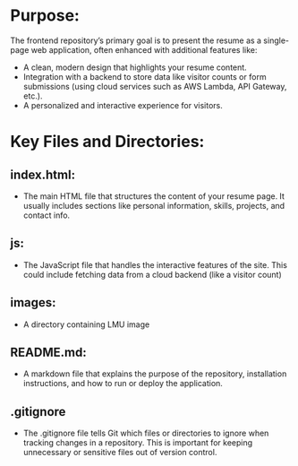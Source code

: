 # Purpose:
The frontend repository’s primary goal is to present the resume as a single-page web application, often enhanced with additional features like:

- A clean, modern design that highlights your resume content.
- Integration with a backend to store data like visitor counts or form submissions (using cloud services such as AWS Lambda, API Gateway, etc.).
- A personalized and interactive experience for visitors.

# Key Files and Directories:

## index.html:

- The main HTML file that structures the content of your resume page. It usually includes sections like personal information, skills, projects, and contact info.

## js:

- The JavaScript file that handles the interactive features of the site. This could include fetching data from a cloud backend (like a visitor count)

## images: 

- A directory containing LMU image

## README.md:

- A markdown file that explains the purpose of the repository, installation instructions, and how to run or deploy the application.

## .gitignore 

- The .gitignore file tells Git which files or directories to ignore when tracking changes in a repository. This is important for keeping unnecessary or sensitive files out of version control.

